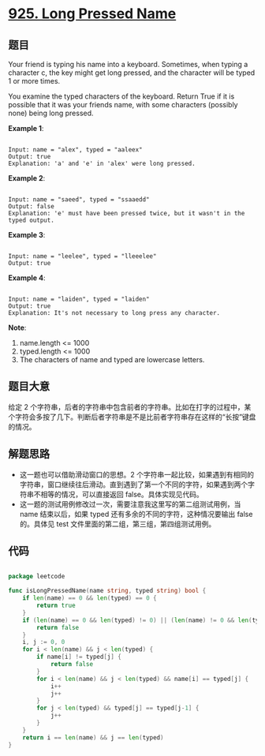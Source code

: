 # [925. Long Pressed Name](https://leetcode.com/problems/long-pressed-name/)

## 题目

Your friend is typing his name into a keyboard.  Sometimes, when typing a character c, the key might get long pressed, and the character will be typed 1 or more times.

You examine the typed characters of the keyboard.  Return True if it is possible that it was your friends name, with some characters (possibly none) being long pressed.



**Example 1**:

```

Input: name = "alex", typed = "aaleex"
Output: true
Explanation: 'a' and 'e' in 'alex' were long pressed.

```

**Example 2**:

```

Input: name = "saeed", typed = "ssaaedd"
Output: false
Explanation: 'e' must have been pressed twice, but it wasn't in the typed output.

```

**Example 3**:

```

Input: name = "leelee", typed = "lleeelee"
Output: true

```

**Example 4**:

```

Input: name = "laiden", typed = "laiden"
Output: true
Explanation: It's not necessary to long press any character.

```


**Note**:  

1. name.length <= 1000
2. typed.length <= 1000
3. The characters of name and typed are lowercase letters.

## 题目大意


给定 2 个字符串，后者的字符串中包含前者的字符串。比如在打字的过程中，某个字符会多按了几下。判断后者字符串是不是比前者字符串存在这样的“长按”键盘的情况。

## 解题思路

- 这一题也可以借助滑动窗口的思想。2 个字符串一起比较，如果遇到有相同的字符串，窗口继续往后滑动。直到遇到了第一个不同的字符，如果遇到两个字符串不相等的情况，可以直接返回 false。具体实现见代码。
- 这一题的测试用例修改过一次，需要注意我这里写的第二组测试用例，当 name 结束以后，如果 typed 还有多余的不同的字符，这种情况要输出 false 的。具体见 test 文件里面的第二组，第三组，第四组测试用例。












## 代码

```go

package leetcode

func isLongPressedName(name string, typed string) bool {
	if len(name) == 0 && len(typed) == 0 {
		return true
	}
	if (len(name) == 0 && len(typed) != 0) || (len(name) != 0 && len(typed) == 0) {
		return false
	}
	i, j := 0, 0
	for i < len(name) && j < len(typed) {
		if name[i] != typed[j] {
			return false
		}
		for i < len(name) && j < len(typed) && name[i] == typed[j] {
			i++
			j++
		}
		for j < len(typed) && typed[j] == typed[j-1] {
			j++
		}
	}
	return i == len(name) && j == len(typed)
}

```